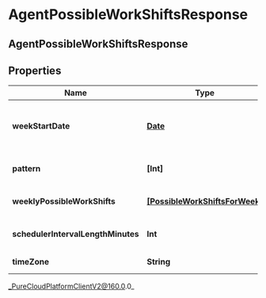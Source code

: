 # AgentPossibleWorkShiftsResponse

## AgentPossibleWorkShiftsResponse

## Properties

|Name | Type | Description | Notes|
|------------ | ------------- | ------------- | -------------|
| **weekStartDate** | [**Date**](Date) | Start date of requested effective work plan. Dates are represented as an ISO-8601 string. For example: yyyy-MM-dd | [optional] |
| **pattern** | **[Int]** | Each element is the ID of an effective work plan for a specific week | [optional] |
| **weeklyPossibleWorkShifts** | [**[PossibleWorkShiftsForWeek]**](PossibleWorkShiftsForWeek) | Each element is a weekly effective work plan that can be used for multiple weeks | [optional] |
| **schedulerIntervalLengthMinutes** | **Int** | Number of minutes in each interval in the intervalScheduleProbabilities | [optional] |
| **timeZone** | **String** | The time zone of the business unit | [optional] |



_PureCloudPlatformClientV2@160.0.0_
